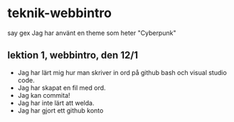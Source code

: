 # teknik-webbintro
say gex
Jag har använt en theme som heter "Cyberpunk"

## lektion 1, webbintro, den 12/1

* Jag har lärt mig hur man skriver in ord på github bash och visual studio code.
* Jag har skapat en fil med ord.
* Jag kan commita!
* Jag har inte lärt att welda.
* Jag har gjort ett github konto
 
